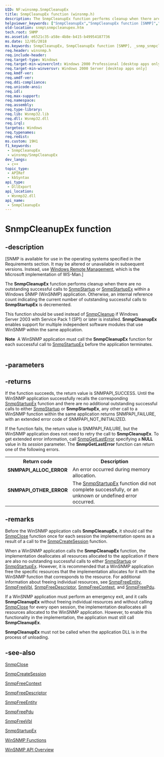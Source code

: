 ```yaml
---
UID: NF:winsnmp.SnmpCleanupEx
title: SnmpCleanupEx function (winsnmp.h)
description: The SnmpCleanupEx function performs cleanup when there are no outstanding successful calls to SnmpStartup or SnmpStartupEx within a Windows SNMP (WinSNMP) application.
helpviewer_keywords: ["SnmpCleanupEx","SnmpCleanupEx function [SNMP]","_snmp_snmpcleanupex","snmp.snmpcleanupex","winsnmp/SnmpCleanupEx"]
old-location: snmp\snmpcleanupex.htm
tech.root: SNMP
ms.assetid: e6521c35-a58e-4b8e-b415-b49954187736
ms.date: 12/05/2018
ms.keywords: SnmpCleanupEx, SnmpCleanupEx function [SNMP], _snmp_snmpcleanupex, snmp.snmpcleanupex, winsnmp/SnmpCleanupEx
req.header: winsnmp.h
req.include-header: 
req.target-type: Windows
req.target-min-winverclnt: Windows 2000 Professional [desktop apps only]
req.target-min-winversvr: Windows 2000 Server [desktop apps only]
req.kmdf-ver: 
req.umdf-ver: 
req.ddi-compliance: 
req.unicode-ansi: 
req.idl: 
req.max-support: 
req.namespace: 
req.assembly: 
req.type-library: 
req.lib: Wsnmp32.lib
req.dll: Wsnmp32.dll
req.irql: 
targetos: Windows
req.typenames: 
req.redist: 
ms.custom: 19H1
f1_keywords:
 - SnmpCleanupEx
 - winsnmp/SnmpCleanupEx
dev_langs:
 - c++
topic_type:
 - APIRef
 - kbSyntax
api_type:
 - DllExport
api_location:
 - Wsnmp32.dll
api_name:
 - SnmpCleanupEx
---
```


# SnmpCleanupEx function


## -description

<p class="CCE_Message">[SNMP is available for use in the operating systems specified in the Requirements section. It may be altered or unavailable in subsequent versions. Instead, use <a href="https://docs.microsoft.com/windows/desktop/WinRM/portal">Windows Remote Management</a>, which is the Microsoft implementation of WS-Man.]

The 
				<b>SnmpCleanupEx</b> function performs cleanup when there are no outstanding successful calls to <a href="https://docs.microsoft.com/windows/desktop/api/winsnmp/nf-winsnmp-snmpstartup">SnmpStartup</a> or <a href="https://docs.microsoft.com/windows/desktop/api/winsnmp/nf-winsnmp-snmpstartupex">SnmpStartupEx</a> within a Windows SNMP (WinSNMP) application. Otherwise, an internal reference count indicating the current number of outstanding successful calls to <b>SnmpStartupEx</b> is decremented.

This function should be used instead of <a href="https://docs.microsoft.com/windows/desktop/api/winsnmp/nf-winsnmp-snmpcleanup">SnmpCleanup</a> if Windows Server 2003 with Service Pack 1 (SP1) or later is installed. <b>SnmpCleanupEx</b> enables support for multiple independent software modules that use WinSNMP within the same application. 
<div class="alert"><b>Note</b>  A WinSNMP application must call the 
<b>SnmpCleanupEx</b> function for each successful call to <a href="https://docs.microsoft.com/windows/desktop/api/winsnmp/nf-winsnmp-snmpstartupex">SnmpStartupEx</a>  before the application terminates.</div><div> </div>

## -parameters

## -returns

If the function succeeds, the return value is SNMPAPI_SUCCESS. Until the WinSNMP application successfully recalls the 
corresponding <a href="https://docs.microsoft.com/windows/desktop/api/winsnmp/nf-winsnmp-snmpstartupex">SnmpStartupEx</a> function and there are no additional outstanding successful calls to either <a href="https://docs.microsoft.com/windows/desktop/api/winsnmp/nf-winsnmp-snmpstartup">SnmpStartup</a> or <b>SnmpStartupEx</b>, any other call to a WinSNMP function within the same application returns SNMPAPI_FAILURE, with an extended error code of SNMPAPI_NOT_INITIALIZED.

If the function fails, the return value is SNMPAPI_FAILURE, but the WinSNMP application does not need to retry the call to 
<b>SnmpCleanupEx</b>. To get extended error information, call 
<a href="https://docs.microsoft.com/windows/desktop/api/winsnmp/nf-winsnmp-snmpgetlasterror">SnmpGetLastError</a> specifying a <b>NULL</b> value in its <i>session</i> parameter. The 
<b>SnmpGetLastError</b> function can return one of the following errors.

<table>
<tr>
<th>Return code</th>
<th>Description</th>
</tr>
<tr>
<td width="40%">
<dl>
<dt><b>SNMPAPI_ALLOC_ERROR</b></dt>
</dl>
</td>
<td width="60%">
An error occurred during memory allocation.

</td>
</tr>
<tr>
<td width="40%">
<dl>
<dt><b>SNMPAPI_OTHER_ERROR</b></dt>
</dl>
</td>
<td width="60%">
The 
<a href="https://docs.microsoft.com/windows/desktop/api/winsnmp/nf-winsnmp-snmpstartupex">SnmpStartupEx</a> function did not complete successfully, or an unknown or undefined error occurred.

</td>
</tr>
</table>

## -remarks

Before the WinSNMP application calls 
<b>SnmpCleanupEx</b>, it should call the 
<a href="https://docs.microsoft.com/windows/desktop/api/winsnmp/nf-winsnmp-snmpclose">SnmpClose</a> function once for each session the implementation opens as a result of a call to the 
<a href="https://docs.microsoft.com/windows/desktop/api/winsnmp/nf-winsnmp-snmpcreatesession">SnmpCreateSession</a> function.

When a WinSNMP application calls the 
<b>SnmpCleanupEx</b> function, the implementation deallocates all resources allocated to the application if there are also no outstanding successful calls to  either <a href="https://docs.microsoft.com/windows/desktop/api/winsnmp/nf-winsnmp-snmpstartup">SnmpStartup</a> or <a href="https://docs.microsoft.com/windows/desktop/api/winsnmp/nf-winsnmp-snmpstartupex">SnmpStartupEx</a>. However, it is recommended that a WinSNMP application free the specific resources that the implementation allocates for it with the WinSNMP function that corresponds to the resource. For additional information about freeing individual resources, see 
<a href="https://docs.microsoft.com/windows/desktop/api/winsnmp/nf-winsnmp-snmpfreeentity">SnmpFreeEntity</a>, 
<a href="https://docs.microsoft.com/windows/desktop/api/winsnmp/nf-winsnmp-snmpfreevbl">SnmpFreeVbl</a>, 
<a href="https://docs.microsoft.com/windows/desktop/api/winsnmp/nf-winsnmp-snmpfreedescriptor">SnmpFreeDescriptor</a>, 
<a href="https://docs.microsoft.com/windows/desktop/api/winsnmp/nf-winsnmp-snmpfreecontext">SnmpFreeContext</a>, and 
<a href="https://docs.microsoft.com/windows/desktop/api/winsnmp/nf-winsnmp-snmpfreepdu">SnmpFreePdu</a>.

If a WinSNMP application must perform an emergency exit, and it calls 
<b>SnmpCleanupEx</b> without freeing individual resources and without calling 
<a href="https://docs.microsoft.com/windows/desktop/api/winsnmp/nf-winsnmp-snmpclose">SnmpClose</a> for every open session, the implementation deallocates all resources allocated to the WinSNMP application. However, to enable this functionality in the implementation, the application must still call 
<b>SnmpCleanupEx</b>.

<b>SnmpCleanupEx</b> must not be called when the application DLL is in the process of unloading.

## -see-also

<a href="https://docs.microsoft.com/windows/desktop/api/winsnmp/nf-winsnmp-snmpclose">SnmpClose</a>



<a href="https://docs.microsoft.com/windows/desktop/api/winsnmp/nf-winsnmp-snmpcreatesession">SnmpCreateSession</a>



<a href="https://docs.microsoft.com/windows/desktop/api/winsnmp/nf-winsnmp-snmpfreecontext">SnmpFreeContext</a>



<a href="https://docs.microsoft.com/windows/desktop/api/winsnmp/nf-winsnmp-snmpfreedescriptor">SnmpFreeDescriptor</a>



<a href="https://docs.microsoft.com/windows/desktop/api/winsnmp/nf-winsnmp-snmpfreeentity">SnmpFreeEntity</a>



<a href="https://docs.microsoft.com/windows/desktop/api/winsnmp/nf-winsnmp-snmpfreepdu">SnmpFreePdu</a>



<a href="https://docs.microsoft.com/windows/desktop/api/winsnmp/nf-winsnmp-snmpfreevbl">SnmpFreeVbl</a>



<a href="https://docs.microsoft.com/windows/desktop/api/winsnmp/nf-winsnmp-snmpstartupex">SnmpStartupEx</a>



<a href="https://docs.microsoft.com/windows/desktop/SNMP/winsnmp-functions">WinSNMP
		  Functions</a>



<a href="https://docs.microsoft.com/windows/desktop/SNMP/winsnmp-api">WinSNMP API Overview</a>

